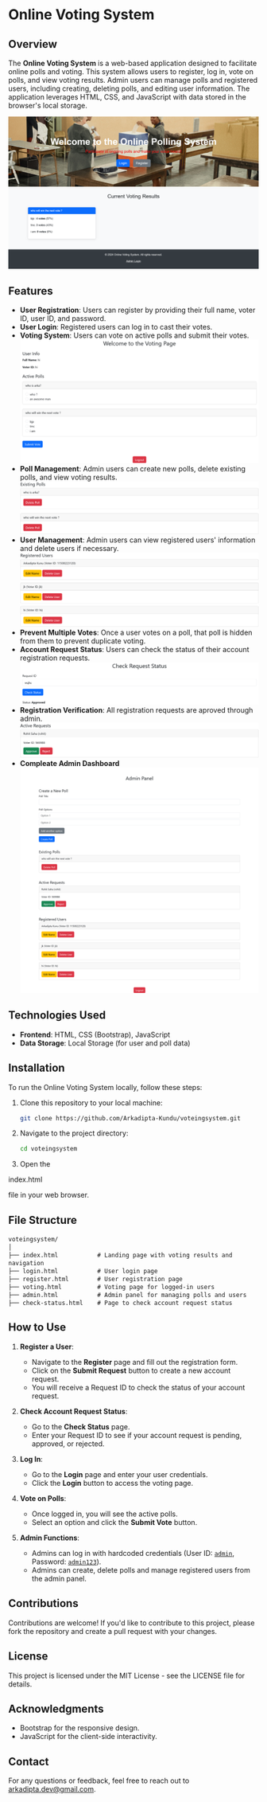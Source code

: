 # Online Voting System

## Overview

The **Online Voting System** is a web-based application designed to facilitate online polls and voting. This system allows users to register, log in, vote on polls, and view voting results. Admin users can manage polls and registered users, including creating, deleting polls, and editing user information. The application leverages HTML, CSS, and JavaScript with data stored in the browser's local storage.

![Voting System Screenshot](images/ss1.png)
 
## Features

- **User Registration**: Users can register by providing their full name, voter ID, user ID, and password.
- **User Login**: Registered users can log in to cast their votes.
- **Voting System**: Users can vote on active polls and submit their votes.
![Voting System Screenshot](images/ss2.png)
- **Poll Management**: Admin users can create new polls, delete existing polls, and view voting results.
![Voting System Screenshot](images/ss4.png)
- **User Management**: Admin users can view registered users' information and delete users if necessary.
![Voting System Screenshot](images/ss5.png)
- **Prevent Multiple Votes**: Once a user votes on a poll, that poll is hidden from them to prevent duplicate voting.
- **Account Request Status**: Users can check the status of their account registration requests.
![Voting System Screenshot](images/ss8.png)
- **Registration Verification**: All registration requests are aproved through admin.
![Voting System Screenshot](images/ss7.png)
- **Compleate Admin Dashboard**
![Voting System Screenshot](images/ss6.png)
## Technologies Used

- **Frontend**: HTML, CSS (Bootstrap), JavaScript
- **Data Storage**: Local Storage (for user and poll data)

## Installation

To run the Online Voting System locally, follow these steps:

1. Clone this repository to your local machine:
   ```bash
   git clone https://github.com/Arkadipta-Kundu/voteingsystem.git
   ```

2. Navigate to the project directory:
   ```bash
   cd voteingsystem
   ```

3. Open the 

index.html

 file in your web browser.

## File Structure

```
voteingsystem/
│
├── index.html           # Landing page with voting results and navigation
├── login.html           # User login page
├── register.html        # User registration page
├── voting.html          # Voting page for logged-in users
├── admin.html           # Admin panel for managing polls and users
├── check-status.html    # Page to check account request status
```

## How to Use

1. **Register a User**:
   - Navigate to the **Register** page and fill out the registration form.
   - Click on the **Submit Request** button to create a new account request.
   - You will receive a Request ID to check the status of your account request.

2. **Check Account Request Status**:
   - Go to the **Check Status** page.
   - Enter your Request ID to see if your account request is pending, approved, or rejected.

3. **Log In**:
   - Go to the **Login** page and enter your user credentials.
   - Click the **Login** button to access the voting page.

4. **Vote on Polls**:
   - Once logged in, you will see the active polls.
   - Select an option and click the **Submit Vote** button.

5. **Admin Functions**:
   - Admins can log in with hardcoded credentials (User ID: [`admin`](command:_github.copilot.openSymbolFromReferences?%5B%22%22%2C%5B%7B%22uri%22%3A%7B%22scheme%22%3A%22file%22%2C%22authority%22%3A%22%22%2C%22path%22%3A%22%2FC%3A%2FUsers%2Farka2002%2FDesktop%2Fstudy%20files%2FVoteing%20System%2Fadmin.html%22%2C%22query%22%3A%22%22%2C%22fragment%22%3A%22%22%7D%2C%22pos%22%3A%7B%22line%22%3A57%2C%22character%22%3A24%7D%7D%2C%7B%22uri%22%3A%7B%22scheme%22%3A%22file%22%2C%22authority%22%3A%22%22%2C%22path%22%3A%22%2FC%3A%2FUsers%2Farka2002%2FDesktop%2Fstudy%20files%2FVoteing%20System%2Flogin.html%22%2C%22query%22%3A%22%22%2C%22fragment%22%3A%22%22%7D%2C%22pos%22%3A%7B%22line%22%3A39%2C%22character%22%3A29%7D%7D%2C%7B%22uri%22%3A%7B%22scheme%22%3A%22file%22%2C%22authority%22%3A%22%22%2C%22path%22%3A%22%2Fc%3A%2FUsers%2Farka2002%2FDesktop%2Fstudy%20files%2FVoteing%20System%2FREADME.md%22%2C%22query%22%3A%22%22%2C%22fragment%22%3A%22%22%7D%2C%22pos%22%3A%7B%22line%22%3A45%2C%22character%22%3A4%7D%7D%5D%2C%228f687fb6-7b1f-43cd-932a-d6f31768f177%22%5D "Go to definition"), Password: [`admin123`](command:_github.copilot.openSymbolFromReferences?%5B%22%22%2C%5B%7B%22uri%22%3A%7B%22scheme%22%3A%22file%22%2C%22authority%22%3A%22%22%2C%22path%22%3A%22%2FC%3A%2FUsers%2Farka2002%2FDesktop%2Fstudy%20files%2FVoteing%20System%2Flogin.html%22%2C%22query%22%3A%22%22%2C%22fragment%22%3A%22%22%7D%2C%22pos%22%3A%7B%22line%22%3A40%2C%22character%22%3A56%7D%7D%2C%7B%22uri%22%3A%7B%22scheme%22%3A%22file%22%2C%22authority%22%3A%22%22%2C%22path%22%3A%22%2Fc%3A%2FUsers%2Farka2002%2FDesktop%2Fstudy%20files%2FVoteing%20System%2FREADME.md%22%2C%22query%22%3A%22%22%2C%22fragment%22%3A%22%22%7D%2C%22pos%22%3A%7B%22line%22%3A64%2C%22character%22%3A80%7D%7D%5D%2C%228f687fb6-7b1f-43cd-932a-d6f31768f177%22%5D "Go to definition")).
   - Admins can create, delete polls and manage registered users from the admin panel.

## Contributions

Contributions are welcome! If you'd like to contribute to this project, please fork the repository and create a pull request with your changes.

## License

This project is licensed under the MIT License - see the LICENSE file for details.

## Acknowledgments

- Bootstrap for the responsive design.
- JavaScript for the client-side interactivity.

## Contact

For any questions or feedback, feel free to reach out to [arkadipta.dev@gmail.com](mailto:arkadipta.dev@gmail.com).